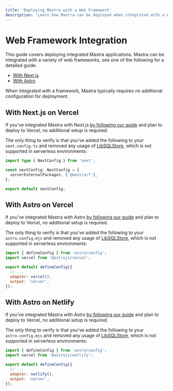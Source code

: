 ```yaml
---
title: 'Deploying Mastra with a Web Framework'
description: 'Learn how Mastra can be deployed when integrated with a Web Framework'
---
```


# Web Framework Integration

This guide covers deploying integrated Mastra applications. Mastra can be integrated with a variety of web frameworks, see one of the following for a detailed guide.

- [With Next.js](/docs/frameworks/web-frameworks/next-js)
- [With Astro](/docs/frameworks/web-frameworks/astro)

When integrated with a framework, Mastra typically requires no additional configuration for deployment.

## With Next.js on Vercel

If you've integrated Mastra with Next.js [by following our guide](/docs/frameworks/web-frameworks/next-js) and plan to deploy to Vercel, no additional setup is required.

The only thing to verify is that you've added the following to your `next.config.ts` and removed any usage of [LibSQLStore](/docs/reference/storage/libsql), which is not supported in serverless environments:

```typescript {4} filename="next.config.ts" showLineNumbers copy
import type { NextConfig } from 'next';

const nextConfig: NextConfig = {
  serverExternalPackages: ['@mastra/*'],
};

export default nextConfig;
```

## With Astro on Vercel

If you've integrated Mastra with Astro [by following our guide](/docs/frameworks/web-frameworks/astro) and plan to deploy to Vercel, no additional setup is required.

The only thing to verify is that you've added the following to your `astro.config.mjs` and removed any usage of [LibSQLStore](/docs/reference/storage/libsql), which is not supported in serverless environments:

```javascript {2,6,7} filename="astro.config.mjs" showLineNumbers copy
import { defineConfig } from 'astro/config';
import vercel from '@astrojs/vercel';

export default defineConfig({
  // ...
  adapter: vercel(),
  output: 'server',
});
```

## With Astro on Netlify

If you've integrated Mastra with Astro [by following our guide](/docs/frameworks/web-frameworks/astro) and plan to deploy to Vercel, no additional setup is required.

The only thing to verify is that you've added the following to your `astro.config.mjs` and removed any usage of [LibSQLStore](/docs/reference/storage/libsql), which is not supported in serverless environments:

```javascript {2,6,7} filename="astro.config.mjs" showLineNumbers copy
import { defineConfig } from 'astro/config';
import vercel from '@astrojs/netlify';

export default defineConfig({
  // ...
  adapter: netlify(),
  output: 'server',
});
```
